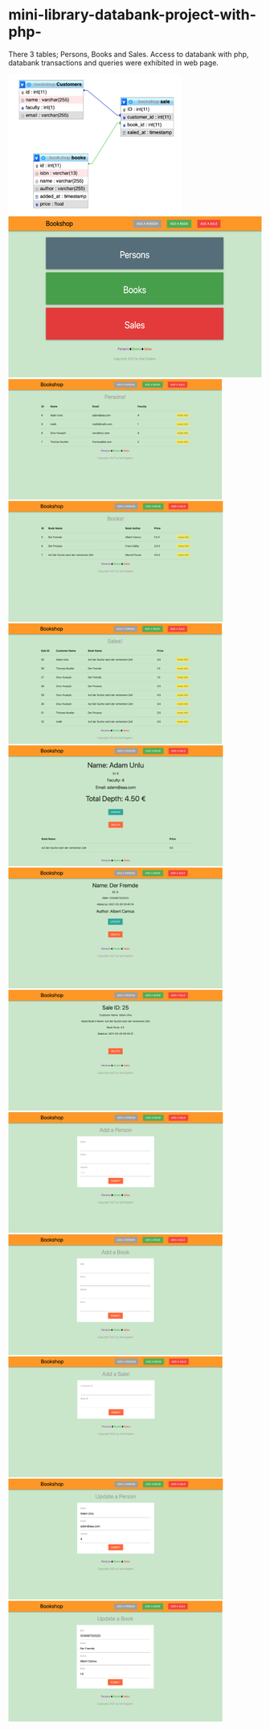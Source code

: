 # mini-library-databank-project-with-php-
There 3 tables; Persons, Books and Sales. Access to databank with php, databank transactions and queries were exhibited in web page. 

<img src="app-photos/er diagram.png" height="280" title="Er Diagram">
<img src="app-photos/Home Page.png" height="320" title="Home Page">
<img src="app-photos/Persons.png" height="240" title="Home Page">
<img src="app-photos/Book List.png" height="240" title="Home Page">
<img src="app-photos/Sales.png" height="240" title="Home Page">
<img src="app-photos/Person Detail.png" height="240" title="Home Page">
<img src="app-photos/Book Detail.png" height="240" title="Home Page">
<img src="app-photos/Sale Detail.png" height="240" title="Home Page">
<img src="app-photos/Add Person.png" height="240" title="Home Page">
<img src="app-photos/Add Book.png" height="240" title="Home Page">
<img src="app-photos/Add Sale.png" height="240" title="Home Page">
<img src="app-photos/Update Person.png" height="240" title="Home Page">
<img src="app-photos/update book.png" height="240" title="Home Page">
